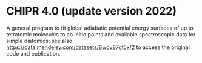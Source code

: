 # CHIPR 4.0 (update version 2022)

A general program to fit global adiabatic potential energy surfaces of up to tetratomic molecules to ab initio points and available spectroscopic data for simple diatomics; see also https://data.mendeley.com/datasets/8wdv87gt5x/2 to access the original code and publication.


